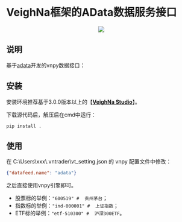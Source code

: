 # VeighNa框架的AData数据服务接口

<p align="center">
  <img src ="https://vnpy.oss-cn-shanghai.aliyuncs.com/vnpy-logo.png"/>
</p>

## 说明

基于[adata](https://github.com/1nchaos/adata)开发的vnpy数据接口：

## 安装

安装环境推荐基于3.0.0版本以上的【[**VeighNa Studio**](https://www.vnpy.com)】。

下载源代码后，解压后在cmd中运行：

```
pip install .
```

## 使用

在 C:\\Users\\xxx\\.vntrader\\vt\_setting.json 的 vnpy 配置文件中修改：

```json
{"datafeed.name": "adata"}
```

之后直接使用vnpy引擎即可。

* 股票标的举例：`"600519" #  贵州茅台`；
* 指数标的举例：`"ind-000001" #  上证指数`；
* ETF标的举例：`"etf-510300" #  沪深300ETF`。

